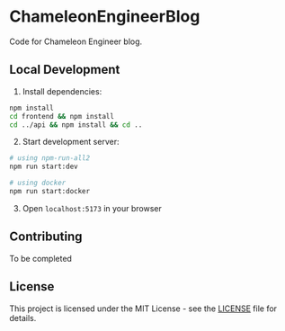 # ChameleonEngineerBlog

Code for Chameleon Engineer blog.

## Local Development

1. Install dependencies:

```bash
npm install
cd frontend && npm install
cd ../api && npm install && cd ..
```

2. Start development server:

```bash
# using npm-run-all2
npm run start:dev

# using docker
npm run start:docker
```

3. Open `localhost:5173` in your browser

## Contributing

To be completed

## License

This project is licensed under the MIT License - see the [LICENSE](LICENSE) file for details.

